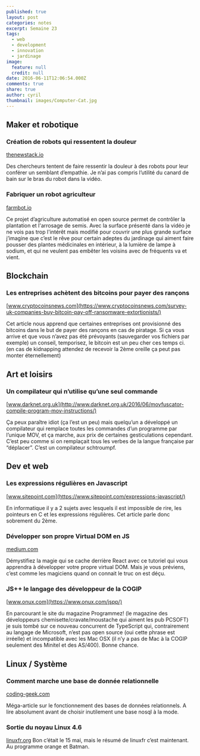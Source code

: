 ```yaml
---
published: true
layout: post
categories: notes
excerpt: Semaine 23
tags:
  - web
  - development
  - innovation
  - jardinage
image:
  feature: null
  credit: null
date: 2016-06-11T12:06:54.000Z
comments: true
share: true
author: cyril
thumbnail: images/Computer-Cat.jpg
---
```

## Maker et robotique

### Création de robots qui ressentent la douleur
[thenewstack.io](http://thenewstack.io/researchers-developing-robots-can-feel-pain/)

Des chercheurs tentent de faire ressentir la douleur à des robots pour leur conférer un semblant d’empathie.
Je n’ai pas compris l’utilité du canard de bain sur le bras du robot dans la vidéo.

### Fabriquer un robot agriculteur
[farmbot.io](https://farmbot.io/)

Ce projet d’agriculture automatisé en open source permet de contrôler la plantation et l'arrosage de semis. Avec la surface présenté dans la vidéo je ne vois pas trop l'intérêt mais modifié pour couvrir une plus grande surface j’imagine que c’est le rêve pour certain adeptes du jardinage qui aiment faire pousser des plantes médicinales en intérieur, à la lumière de lampe à sodium, et qui ne veulent pas embêter les voisins avec de fréquents va et vient.

## Blockchain

### Les entreprises achètent des bitcoins pour payer des rançons
[www.cryptocoinsnews.com](https://www.cryptocoinsnews.com/survey-uk-companies-buy-bitcoin-pay-off-ransomware-extortionists/)

Cet article nous apprend que certaines entreprises ont provisionné des bitcoins dans le but de payer des rançons en cas de piratage. Si ça vous arrive et que vous n’avez pas été prévoyants (sauvegarder vos fichiers par exemple) un conseil, temporisez, le bitcoin est un peu cher ces temps ci. (en cas de kidnapping attendez de recevoir la 2ème oreille ça peut pas monter éternellement) 

## Art et loisirs

### Un compilateur qui n’utilise qu’une seul commande
[www.darknet.org.uk](http://www.darknet.org.uk/2016/06/movfuscator-compile-program-mov-instructions/)

Ça peux paraître idiot (ça l’est un peu) mais quelqu’un a développé un compilateur qui remplace toutes les commandes d’un programme par l’unique MOV, et ça marche, aux prix de certaines gesticulations cependant. C’est peu comme si on remplaçait tous les verbes de la langue française par “déplacer”. C’est un compilateur schtroumpf.

## Dev et web

### Les expressions régulières en Javascript
[www.sitepoint.com](https://www.sitepoint.com/expressions-javascript/)

En informatique il y a 2 sujets avec lesquels il est impossible de rire, les pointeurs en C et les expressions régulières. Cet article parle donc sobrement du 2ème.

### Développer son propre Virtual DOM en JS
[medium.com](https://medium.com/@deathmood/how-to-write-your-own-virtual-dom-ee74acc13060#.fcu3mcgsy)

Démystifiez la magie qui se cache derrière React avec ce tutoriel qui vous apprendra à développer votre propre virtual DOM. Mais je vous préviens, c’est comme les magiciens quand on connait le truc on est déçu.

### JS++ le langage des développeur de la COGIP
[www.onux.com](https://www.onux.com/jspp/)

En parcourant le site du magazine Programmez! (le magazine des développeurs chemisette/cravate/moustache qui aiment les pub PCSOFT) je suis tombé sur ce nouveau concurrent de TypeScript qui, contrairement au langage de Microsoft, n’est pas open source (oui cette phrase est irréelle) et incompatible avec les Mac OSX (il n’y a pas de Mac à la COGIP seulement des Minitel et des AS/400). Bonne chance.

## Linux / Système

### Comment marche une base de donnée relationnelle
[coding-geek.com](http://coding-geek.com/how-databases-work/)

Méga-article sur le fonctionnement des bases de données relationnels. A lire absolument avant de choisir inutilement une base nosql à la mode.

### Sortie du noyau Linux 4.6
[linuxfr.org](http://linuxfr.org/news/sortie-du-noyau-linux-4-6)
Bon c’était le 15 mai, mais le résumé de linuxfr c’est maintenant.
Au programme orange et Batman.
